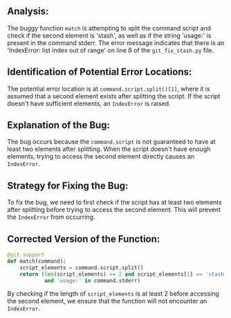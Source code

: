 ## Analysis:
The buggy function `match` is attempting to split the command script and check if the second element is 'stash', as well as if the string 'usage:' is present in the command stderr. The error message indicates that there is an 'IndexError: list index out of range' on line 8 of the `git_fix_stash.py` file.

## Identification of Potential Error Locations:
The potential error location is at `command.script.split()[1]`, where it is assumed that a second element exists after splitting the script. If the script doesn't have sufficient elements, an `IndexError` is raised.

## Explanation of the Bug:
The bug occurs because the `command.script` is not guaranteed to have at least two elements after splitting. When the script doesn't have enough elements, trying to access the second element directly causes an `IndexError`.

## Strategy for Fixing the Bug:
To fix the bug, we need to first check if the script has at least two elements after splitting before trying to access the second element. This will prevent the `IndexError` from occurring.

## Corrected Version of the Function:
```python
@git_support
def match(command):
    script_elements = command.script.split()
    return (len(script_elements) >= 2 and script_elements[1] == 'stash'
            and 'usage:' in command.stderr)
```

By checking if the length of `script_elements` is at least 2 before accessing the second element, we ensure that the function will not encounter an `IndexError`.